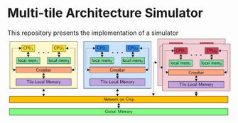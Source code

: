 # Multi-tile Architecture Simulator

This repository presents the implementation of a simulator 
![Target Architecture overview](img/targetArch.png)
